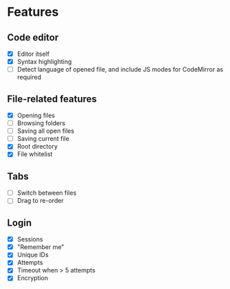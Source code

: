 # Features

## Code editor
- [x] Editor itself
- [x] Syntax highlighting
- [ ] Detect language of opened file, and include JS modes for CodeMirror as required

## File-related features
- [x] Opening files
- [ ] Browsing folders
- [ ] Saving all open files
- [ ] Saving current file
- [x] Root directory
- [x] File whitelist

## Tabs
- [ ] Switch between files
- [ ] Drag to re-order

## Login
- [x] Sessions
- [x] "Remember me"
- [x] Unique IDs
- [x] Attempts
- [x] Timeout when > 5 attempts
- [x] Encryption
